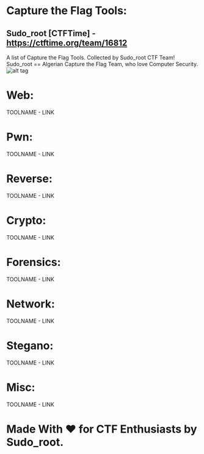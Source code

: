 # Capture the Flag Tools:
## Sudo_root [CTFTime] - https://ctftime.org/team/16812<br>
A list of Capture the Flag Tools. Collected by Sudo_root CTF Team!<br>
Sudo_root == Algerian Capture the Flag Team, who love Computer Security.<br>
![alt tag](http://i.imgur.com/gHnY5bk.jpg)

# Web:<br>
TOOLNAME - LINK<br>

# Pwn:<br>
TOOLNAME - LINK<br>

# Reverse:<br>
TOOLNAME - LINK<br>

# Crypto:<br>
TOOLNAME - LINK<br>

# Forensics:<br>
TOOLNAME - LINK<br>

# Network:<br>
TOOLNAME - LINK<br>

# Stegano:<br>
TOOLNAME - LINK<br>

# Misc:<br>
TOOLNAME - LINK<br>

# Made With ♥ for CTF Enthusiasts by Sudo_root.

